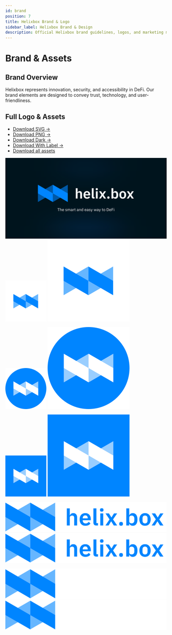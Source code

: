 ```yaml
---
id: brand
position: 7
title: Helixbox Brand & Logo
sidebar_label: Helixbox Brand & Design
description: Official Helixbox brand guidelines, logos, and marketing materials
---
```


# Brand & Assets

## Brand Overview

Helixbox represents innovation, security, and accessibility in DeFi. Our brand elements are designed to convey trust, technology, and user-friendliness.

## Full Logo & Assets

- [Download SVG →](./assets/logo.svg)
- [Download PNG →](./assets/logo.png)
- [Download Dark →](./assets/logo-rect.png)
- [Download With Label →](./assets/logo&label.png)
- [Download all assets](./assets/Brand.zip)


<div className="logo-showcase" style={{ padding: "2rem", backgroundColor: "#FFFFFF", borderRadius: "8px", marginBottom: "1rem" }}>

![alt text](./assets/banner-card.svg)
![alt text](./assets/logo.png) ![alt text](./assets/logo.svg) 

![circle](./assets/logo-circle.png) ![circle-svg](./assets/logo-circle.svg) 

![rectangle](./assets/logo-rect.png) ![rectangle-svg](./assets/logo-rect.svg) 

![with label](./assets/logo&label2.png) ![with label svg](./assets/logo&label2.svg)
</div>



<div className="logo-showcase" style={{ padding: "2rem", backgroundColor: "#0A0A0A", borderRadius: "8px", marginBottom:"2rem"  }}>

![with label Dark](./assets/logo&label.png)
![with label Dark svg](./assets/logo&label.svg)
</div>